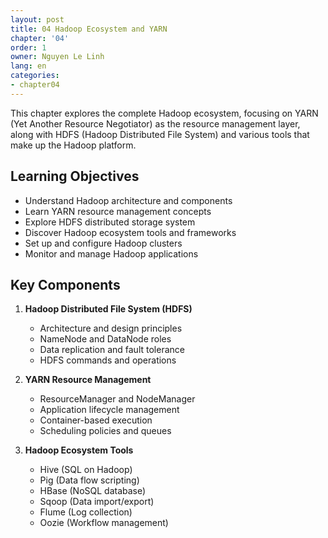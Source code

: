 ```yaml
---
layout: post
title: 04 Hadoop Ecosystem and YARN
chapter: '04'
order: 1
owner: Nguyen Le Linh
lang: en
categories:
- chapter04
---
```


This chapter explores the complete Hadoop ecosystem, focusing on YARN (Yet Another Resource Negotiator) as the resource management layer, along with HDFS (Hadoop Distributed File System) and various tools that make up the Hadoop platform.

## Learning Objectives

- Understand Hadoop architecture and components
- Learn YARN resource management concepts
- Explore HDFS distributed storage system
- Discover Hadoop ecosystem tools and frameworks
- Set up and configure Hadoop clusters
- Monitor and manage Hadoop applications

## Key Components

1. **Hadoop Distributed File System (HDFS)**
   - Architecture and design principles
   - NameNode and DataNode roles
   - Data replication and fault tolerance
   - HDFS commands and operations

2. **YARN Resource Management**
   - ResourceManager and NodeManager
   - Application lifecycle management
   - Container-based execution
   - Scheduling policies and queues

3. **Hadoop Ecosystem Tools**
   - Hive (SQL on Hadoop)
   - Pig (Data flow scripting)
   - HBase (NoSQL database)
   - Sqoop (Data import/export)
   - Flume (Log collection)
   - Oozie (Workflow management)
